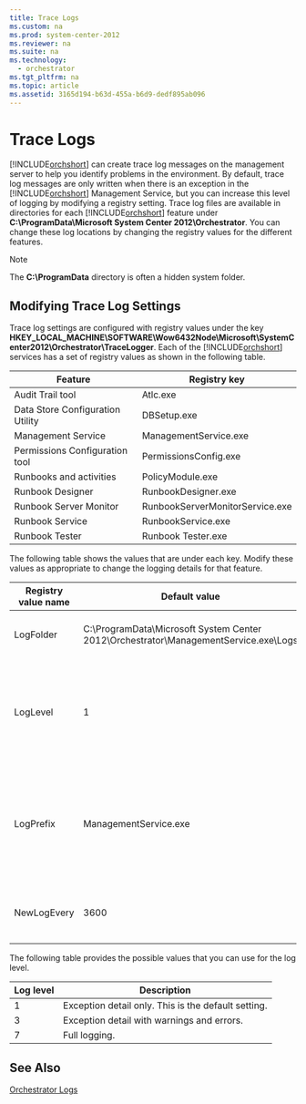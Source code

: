 ```yaml
---
title: Trace Logs
ms.custom: na
ms.prod: system-center-2012
ms.reviewer: na
ms.suite: na
ms.technology: 
  - orchestrator
ms.tgt_pltfrm: na
ms.topic: article
ms.assetid: 3165d194-b63d-455a-b6d9-dedf895ab096
---
```

# Trace Logs
[!INCLUDE[orchshort](Token/orchshort_md.md)] can create trace log messages on the management server to help you identify problems in the environment. By default, trace log messages are only written when there is an exception in the [!INCLUDE[orchshort](Token/orchshort_md.md)] Management Service, but you can increase this level of logging by modifying a registry setting. Trace log files are available in directories for each [!INCLUDE[orchshort](Token/orchshort_md.md)] feature under **C:\\ProgramData\\Microsoft System Center 2012\\Orchestrator**. You can change these log locations by changing the registry values for the different features.

> [!NOTE]
> The **C:\\ProgramData** directory is often a hidden system folder.

## Modifying Trace Log Settings
Trace log settings are configured with registry values under the key **HKEY\_LOCAL\_MACHINE\\SOFTWARE\\Wow6432Node\\Microsoft\\SystemCenter2012\\Orchestrator\\TraceLogger**. Each of the [!INCLUDE[orchshort](Token/orchshort_md.md)] services has a set of registry values as shown in the following table.

|Feature|Registry key|
|-----------|----------------|
|Audit Trail tool|Atlc.exe|
|Data Store Configuration Utility|DBSetup.exe|
|Management Service|ManagementService.exe|
|Permissions Configuration tool|PermissionsConfig.exe|
|Runbooks and activities|PolicyModule.exe|
|Runbook Designer|RunbookDesigner.exe|
|Runbook Server Monitor|RunbookServerMonitorService.exe|
|Runbook Service|RunbookService.exe|
|Runbook Tester|Runbook Tester.exe|

The following table shows the values that are under each key. Modify these values as appropriate to change the logging details for that feature.

|Registry value name|Default value|Description|
|-----------------------|-----------------|---------------|
|LogFolder|C:\\ProgramData\\Microsoft System Center 2012\\Orchestrator\\ManagementService.exe\\Logs|Location where trace logs are stored.|
|LogLevel|1|Level of detail of information that is logged. Possible values are in the table below.|
|LogPrefix|ManagementService.exe|Prefix of the log file name. This prefix is followed by the date and time when the log file is created.|
|NewLogEvery|3600|Number of seconds until a new log file is created.|

The following table provides the possible values that you can use for the log level.

|Log level|Description|
|-------------|---------------|
|1|Exception detail only. This is the default setting.|
|3|Exception detail with warnings and errors.|
|7|Full logging.|

## See Also
[Orchestrator Logs](Orchestrator-Logs.md)


